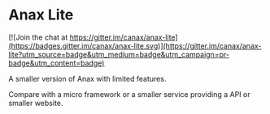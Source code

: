 Anax Lite
=========================

[![Join the chat at https://gitter.im/canax/anax-lite](https://badges.gitter.im/canax/anax-lite.svg)](https://gitter.im/canax/anax-lite?utm_source=badge&utm_medium=badge&utm_campaign=pr-badge&utm_content=badge)

A smaller version of Anax with limited features.

Compare with a micro framework or a smaller service providing a API or smaller website.

